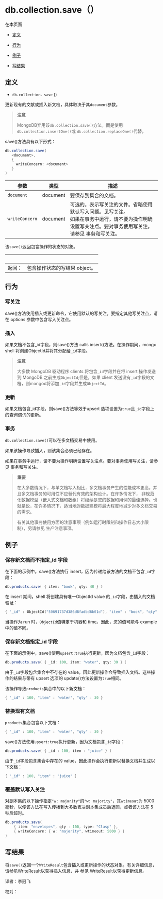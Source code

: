 # [ ](#)db.collection.save（）

[]()

在本页面

*   [定义](#definition)

*   [行为](#behaviors)

*   [例子](#examples)

*   [写结果](#writeresult)

## <span id="definition">定义</span>

*   `db.collection.`  `save` ()


更新现有的文献或插入新文档，具体取决于其`document`参数。

> **注意**
>
> MongoDB弃用该`db.collection.save()`方法。而是使用`db.collection.insertOne()`或 `db.collection.replaceOne()`代替。

save()方法具有以下形式：

```powershell
db.collection.save(
   <document>,
   {
     writeConcern: <document>
   }
)
```

| 参数           | 类型     | 描述                                                         |
| -------------- | -------- | ------------------------------------------------------------ |
| `document`     | document | 要保存到集合的文档。                                         |
| `writeConcern` | document | 可选的。表示写关注的文件。省略使用默认写入问题。见写关注。 <br/>如果在事务中运行，请不要为操作明确设置写关注点。要对事务使用写关注，请参见 事务和写关注。 |

该`save()`返回包含操作的状态的对象。

| <br /> |                               |
| ------ | ----------------------------- |
| 返回： | 包含操作状态的写结果 object。 |

## <span id="behaviors">行为</span>

### 写关注

save()方法使用插入或更新命令，它使用默认的写关注。要指定其他写关注点，请在 options 参数中包含写入关注点。

### 插入

如果文档不包含\_id字段，则save()方法 calls insert()方法。在操作期间，mongo shell 将创建ObjectId并将其分配给`_id`字段。

> **注意**
>
> 大多数 MongoDB 驱动程序 clients 将包含`_id`字段并在将 insert 操作发送到 MongoDB 之前生成`ObjectId`;但是，如果 client 发送没有`_id`字段的文档，则mongod将添加`_id`字段并生成`ObjectId`。

### 更新

如果文档包含\_id字段，则save()方法等效于upsert 选项设置为`true`且`_id`字段上的查询谓词的更新。

### 事务

`db.collection.save()`可以在多文档交易中使用。

如果该操作导致插入，则该集合必须已经存在。

如果在事务中运行，请不要为操作明确设置写关注点。要对事务使用写关注，请参见 事务和写关注。

> **重要**
>
> 在大多数情况下，与单文档写入相比，多文档事务产生的性能成本更高，并且多文档事务的可用性不应替代有效的架构设计。在许多情况下， 非规范化数据模型（嵌入式文档和数组）将继续是您的数据和用例的最佳选择。也就是说，在许多情况下，适当地对数据建模将最大程度地减少对多文档交易的需求。
>
> 有关其他事务使用方面的注意事项（例如运行时限制和操作日志大小限制），另请参见 生产注意事项。

## <span id="examples">例子</span>

### 保存新文档而不指定_id 字段

在下面的示例中，save()方法执行 insert，因为传递给该方法的文档不包含`_id`字段：

```powershell
db.products.save( { item: "book", qty: 40 } )
```

在 insert 期间，shell 将创建具有唯一ObjectId value 的`_id`字段，由插入的文档验证：

```powershell
{ "_id" : ObjectId("50691737d386d8fadbd6b01d"), "item" : "book", "qty" : 40 }
```

当操作为 run 时，`ObjectId`值特定于机器和 time。因此，您的值可能与 example 中的值不同。

### 保存新文档指定_id 字段

在下面的示例中，save()使用`upsert:true`执行更新，因为文档包含`_id`字段：

```powershell
db.products.save( { _id: 100, item: "water", qty: 30 } )
```

由于`_id`字段包含集合中不存在的 value，因此更新操作会导致插入文档。这些操作的结果与带有 upsert 选项的 update()方法设置为`true`相同。

该操作导致`products`集合中的以下新文档：

```powershell
{ "_id" : 100, "item" : "water", "qty" : 30 }
```

### 替换现有文档

`products`集合包含以下文档：

```powershell
{ "_id" : 100, "item" : "water", "qty" : 30 }
```

save()方法使用`upsert:true`执行更新，因为文档包含`_id`字段：

```powershell
db.products.save( { _id : 100, item : "juice" } )
```

由于`_id`字段包含集合中存在的 value，因此操作会执行更新以替换文档并生成以下文档：

```powershell
{ "_id" : 100, "item" : "juice" }
```

### 覆盖默认写入关注

对副本集的以下操作指定`"w: majority"`的`"w: majority"`，其`wtimeout`为 5000 毫秒，以便该方法在写入传播到大多数表决副本集成员后返回，或者该方法在 5 秒后超时。

```powershell
db.products.save(
    { item: "envelopes", qty : 100, type: "Clasp" },
    { writeConcern: { w: "majority", wtimeout: 5000 } }
)
```

## <span id="writeresult">写结果</span>

将`save()`返回一个`WriteResult`包含插入或更新操作的状态对象。有关详细信息，请参见WriteResult以获得插入信息，并 参见 WriteResult以获得更新信息。



译者：李冠飞

校对：